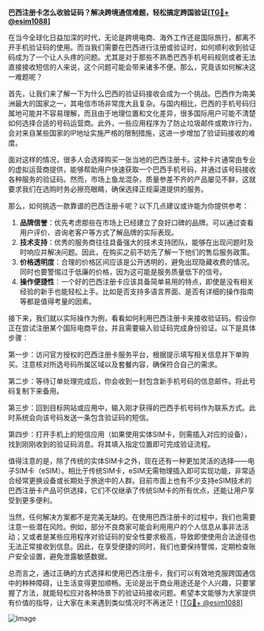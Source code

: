 **巴西注册卡怎么收验证码？解决跨境通信难题，轻松搞定跨国验证[[TG💪+ @esim1088](https://t.me/s/esim1088)]**

在当今全球化日益加深的时代，无论是跨境电商、海外工作还是国际旅行，都离不开手机验证码的使用。而当我们需要在巴西进行注册或验证时，如何顺利收到验证码成为了一个让人头疼的问题。尤其是对于那些不熟悉巴西手机号码规则或者无法直接接收短信的人来说，这个问题可能会带来诸多不便。那么，究竟该如何解决这一难题呢？

首先，让我们来了解一下为什么巴西的验证码接收会成为一个挑战。巴西作为南美洲最大的国家之一，其电信市场非常庞大且复杂。与国内相比，巴西的手机号码归属地可能并不容易理解，而且由于地理位置和文化差异，很多国际用户可能不清楚如何选择合适的号码运营商。此外，一些应用程序为了防止垃圾邮件或欺诈行为，会对来自某些国家的IP地址实施严格的限制措施，这进一步增加了验证码接收的难度。

面对这样的情况，很多人会选择购买一张当地的巴西注册卡。这种卡片通常由专业的虚拟运营商提供，能够帮助用户快速获取一个巴西手机号码，并通过该号码接收各种服务的验证码。然而，市场上鱼龙混杂，质量参差不齐的产品屡见不鲜，这就要求我们在选购时务必擦亮眼睛，确保选择正规渠道提供的服务。

那么，如何挑选一款靠谱的巴西注册卡呢？以下几点建议或许能为你提供参考：

1. **品牌信誉**：优先考虑那些在市场上已经建立了良好口碑的品牌。可以通过查看用户评价、咨询老客户等方式了解品牌的实际表现。
2. **技术支持**：优秀的服务商往往具备强大的技术支持团队，能够在出现问题时及时响应并解决问题。因此，在购买之前不妨先了解一下他们的售后服务政策。
3. **价格透明度**：合理的价格区间应该是公开透明的，避免出现隐藏收费的情况。同时也要警惕过于低廉的价格，因为这可能是服务质量低下的信号。
4. **操作便捷性**：一个好的巴西注册卡应该具备简单易用的特点，即使是没有相关经验的新手也能轻松上手。比如是否支持多语言界面、是否有详细的操作指南等都是值得考量的因素。

接下来，我们就以实际操作为例，看看如何利用巴西注册卡来接收验证码。假设你正在尝试注册某个国际电商平台，并且需要输入验证码完成身份验证。以下是具体步骤：

第一步：访问官方授权的巴西注册卡服务平台，根据提示填写相关信息并下单购买。注意核对所选号码所属区域以及套餐内容，确保符合自己的需求。

第二步：等待订单处理完成后，你会收到一封包含新手机号码的信息邮件。将此号码复制下来备用。

第三步：回到目标网站或应用中，输入刚才获得的巴西手机号码作为联系方式。此时系统会向该号码发送一条包含验证码的短信。

第四步：打开手机上的短信应用（如果使用实体SIM卡，则需插入对应的设备），找到刚刚收到的验证码消息。将其填入指定位置即可完成验证流程。

值得注意的是，除了传统的实体SIM卡之外，现在还有一种更加灵活的选择——电子SIM卡（eSIM）。相比于传统SIM卡，eSIM无需物理插入即可实现功能，非常适合经常更换设备或长期处于旅途中的人群。目前市面上也有不少支持eSIM技术的巴西注册卡产品可供选择，它们不仅继承了传统SIM卡的所有优点，还能让用户享受到更多便利。

当然，任何解决方案都不是完美无缺的。在使用巴西注册卡的过程中，我们也需要注意一些潜在风险。例如，部分不良商家可能会利用用户的个人信息从事非法活动；又或者是某些应用程序对验证码的安全性要求极高，导致即使使用合法途径也无法正常接收到信息。因此，在享受便捷的同时，我们也要保持警惕，定期检查账户安全设置，避免泄露敏感数据。

总而言之，通过正确的方式选择和使用巴西注册卡，我们可以有效地克服跨国通信中的种种障碍，让生活变得更加顺畅。无论是出于商业用途还是个人兴趣，只要掌握了方法，就能轻松应对各种场景下的验证码接收问题。希望本文能够为大家提供有价值的指导，让大家在未来遇到类似情况时不再迷茫！[[TG💪+ @esim1088](https://t.me/s/esim1088)] 

![Image](https://i.postimg.cc/4NQfJmqS/Snipaste-2025-05-13-00-14-12.png)
